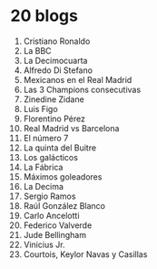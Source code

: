 # 20 blogs

1. Cristiano Ronaldo
1. La BBC
1. La Decimocuarta
1. Alfredo Di Stefano
1. Mexicanos en el Real Madrid
1. Las 3 Champions consecutivas
1. Zinedine Zidane
1. Luis Figo
1. Florentino Pérez
1. Real Madrid vs Barcelona
1. El número 7
1. La quinta del Buitre
1. Los galácticos
1. La Fábrica
1. Máximos goleadores
1. La Decima
1. Sergio Ramos
1. Raúl González Blanco
1. Carlo Ancelotti
1. Federico Valverde
1. Jude Bellingham
1. Vinicius Jr.
1. Courtois, Keylor Navas y Casillas